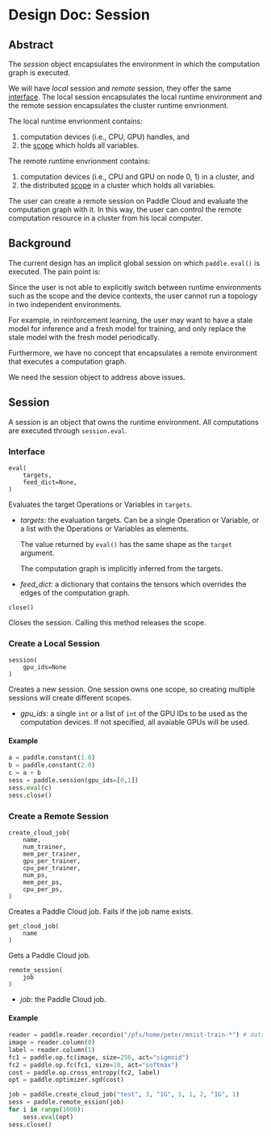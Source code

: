 # Design Doc: Session

## Abstract

The *session* object encapsulates the environment in which the
computation graph is executed.

We will have *local* session and *remote* session, they offer the
same [interface](#interface). The local session encapsulates the local
runtime environment and the remote session encapsulates the cluster
runtime envrionment.

The local runtime envrionment contains:

1. computation devices (i.e., CPU, GPU) handles, and
1. the [scope](../scope.md) which holds all variables.

The remote runtime envrionment contains:

1. computation devices (i.e., CPU and GPU on node 0, 1) in a cluster,
   and
1. the distributed [scope](../scope.md) in a cluster which holds all
   variables.

The user can create a remote session on Paddle Cloud and evaluate the
computation graph with it. In this way, the user can control the
remote computation resource in a cluster from his local computer.


## Background

The current design has an implicit global session on which
`paddle.eval()` is executed. The pain point is:

Since the user is not able to explicitly switch between runtime
environments such as the scope and the device contexts, the user
cannot run a topology in two independent environments.

For example, in reinforcement learning, the user may want to have a
stale model for inference and a fresh model for training, and only
replace the stale model with the fresh model periodically.

Furthermore, we have no concept that encapsulates a remote environment
that executes a computation graph.

We need the session object to address above issues.


## Session

A session is an object that owns the runtime environment. All
computations are executed through `session.eval`.


### Interface

```
eval(
    targets,
    feed_dict=None,
)
```

Evaluates the target Operations or Variables in `targets`.

- *targets*: the evaluation targets. Can be a single Operation or
  Variable, or a list with the Operations or Variables as elements.

  The value returned by `eval()` has the same shape as the `target`
  argument.

  The computation graph is implicitly inferred from the targets.

- *feed_dict*: a dictionary that contains the tensors which overrides
  the edges of the computation graph.

```
close()
```

Closes the session. Calling this method releases the scope.


### Create a Local Session

```
session(
    gpu_ids=None
)
```

Creates a new session. One session owns one scope, so creating
multiple sessions will create different scopes.

- *gpu_ids*: a single `int` or a list of `int` of the GPU IDs to be
  used as the computation devices. If not specified, all avaiable GPUs
  will be used.


#### Example

```Python
a = paddle.constant(1.0)
b = paddle.constant(2.0)
c = a + b
sess = paddle.session(gpu_ids=[0,1])
sess.eval(c)
sess.close()
```

### Create a Remote Session

```
create_cloud_job(
    name,
    num_trainer,
    mem_per_trainer,
    gpu_per_trainer,
    cpu_per_trainer,
    num_ps,
    mem_per_ps,
    cpu_per_ps,
)
```

Creates a Paddle Cloud job. Fails if the job name exists.

```
get_cloud_job(
    name
)
```

Gets a Paddle Cloud job.

```
remote_session(
    job
)
```

- *job*: the Paddle Cloud job.

#### Example

```Python
reader = paddle.reader.recordio("/pfs/home/peter/mnist-train-*") # data stored on Paddle Cloud
image = reader.column(0)
label = reader.column(1)
fc1 = paddle.op.fc(image, size=256, act="sigmoid")
fc2 = paddle.op.fc(fc1, size=10, act="softmax")
cost = paddle.op.cross_entropy(fc2, label)
opt = paddle.optimizer.sgd(cost)

job = paddle.create_cloud_job("test", 3, "1G", 1, 1, 2, "1G", 1)
sess = paddle.remote_ession(job)
for i in range(1000):
    sess.eval(opt)
sess.close()
```
